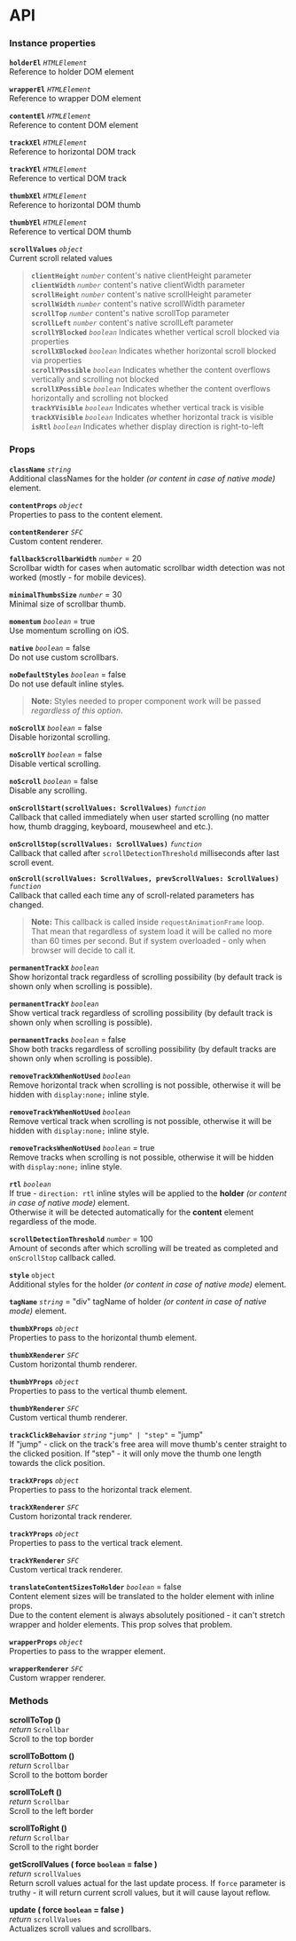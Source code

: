 # API

### Instance properties

**`holderEl`** _`HTMLElement`_  
Reference to holder DOM element

**`wrapperEl`** _`HTMLElement`_  
Reference to wrapper DOM element

**`contentEl`** _`HTMLElement`_  
Reference to content DOM element

**`trackXEl`** _`HTMLElement`_  
Reference to horizontal DOM track

**`trackYEl`** _`HTMLElement`_  
Reference to vertical DOM track

**`thumbXEl`** _`HTMLElement`_  
Reference to horizontal DOM thumb

**`thumbYEl`** _`HTMLElement`_  
Reference to vertical DOM thumb

**`scrollValues`** _`object`_  
Current scroll related values  
>**`clientHeight`** _`number`_ content's native clientHeight parameter  
>**`clientWidth`** _`number`_ content's native clientWidth parameter  
>**`scrollHeight`** _`number`_ content's native scrollHeight parameter  
>**`scrollWidth`** _`number`_ content's native scrollWidth parameter  
>**`scrollTop`** _`number`_ content's native scrollTop parameter  
>**`scrollLeft`** _`number`_ content's native scrollLeft parameter  
>**`scrollYBlocked`** _`boolean`_ Indicates whether vertical scroll blocked via properties  
>**`scrollXBlocked`** _`boolean`_ Indicates whether horizontal scroll blocked via properties  
>**`scrollYPossible`** _`boolean`_ Indicates whether the content overflows vertically and scrolling not blocked  
>**`scrollXPossible`** _`boolean`_ Indicates whether the content overflows horizontally and scrolling not blocked  
>**`trackYVisible`** _`boolean`_ Indicates whether vertical track is visible  
>**`trackXVisible`** _`boolean`_ Indicates whether horizontal track is visible  
>**`isRtl`** _`boolean`_ Indicates whether display direction is right-to-left  

### Props

**`className`** _`string`_  
Additional classNames for the holder _(or content in case of native mode)_ element.

**`contentProps`** _`object`_  
Properties to pass to the content element.

**`contentRenderer`** _`SFC`_  
Custom content renderer.

**`fallbackScrollbarWidth`** _`number`_ = 20  
Scrollbar width for cases when automatic scrollbar width detection was not worked (mostly - for mobile devices).

**`minimalThumbsSize`** _`number`_ = 30  
Minimal size of scrollbar thumb.

**`momentum`** _`boolean`_ = true  
Use momentum scrolling on iOS.

**`native`** _`boolean`_ = false  
Do not use custom scrollbars.

**`noDefaultStyles`** _`boolean`_ = false  
Do not use default inline styles.  
>**Note:** Styles needed to proper component work will be passed _regardless of this option_.

**`noScrollX`** _`boolean`_ = false  
Disable horizontal scrolling.

**`noScrollY`** _`boolean`_ = false  
Disable vertical scrolling.

**`noScroll`** _`boolean`_ = false  
Disable any scrolling.

**`onScrollStart(scrollValues: ScrollValues)`** _`function`_  
Callback that called immediately when user started scrolling (no matter how, thumb dragging, keyboard, mousewheel and etc.).

**`onScrollStop(scrollValues: ScrollValues)`** _`function`_  
Callback that called after `scrollDetectionThreshold` milliseconds after last scroll event.

**`onScroll(scrollValues: ScrollValues, prevScrollValues: ScrollValues)`** _`function`_  
Callback that called each time any of scroll-related parameters has changed.
>**Note:** This callback is called inside `requestAnimationFrame` loop.  
>That mean that regardless of system load it will be called no more than 60 times per second. But if system overloaded - only when browser will decide to call it.

**`permanentTrackX`** _`boolean`_  
Show horizontal track regardless of scrolling possibility (by default track is shown only when scrolling is possible).

**`permanentTrackY`** _`boolean`_  
Show vertical track regardless of scrolling possibility (by default track is shown only when scrolling is possible).

**`permanentTracks`** _`boolean`_ = false  
Show both tracks regardless of scrolling possibility (by default tracks are shown only when scrolling is possible).

**`removeTrackXWhenNotUsed`** _`boolean`_  
Remove horizontal track when scrolling is not possible, otherwise it will be hidden with `display:none;` inline style.

**`removeTrackYWhenNotUsed`** _`boolean`_  
Remove vertical track when scrolling is not possible, otherwise it will be hidden with `display:none;` inline style.

**`removeTracksWhenNotUsed`** _`boolean`_ = true  
Remove tracks when scrolling is not possible, otherwise it will be hidden with `display:none;` inline style.

**`rtl`** _`boolean`_  
If true - `direction: rtl` inline styles will be applied to the **holder** _(or content in case of native mode)_ element.  
Otherwise it will be detected automatically for the **content** element regardless of the mode.

**`scrollDetectionThreshold`** _`number`_ = 100  
Amount of seconds after which scrolling will be treated as completed and `onScrollStop` callback called.

**`style`** `object`  
Additional styles for the holder _(or content in case of native mode)_ element.

**`tagName`** _`string`_ = "div" 
tagName of holder _(or content in case of native mode)_ element.

**`thumbXProps`** _`object`_  
Properties to pass to the horizontal thumb element.

**`thumbXRenderer`** _`SFC`_  
Custom horizontal thumb renderer.

**`thumbYProps`** _`object`_  
Properties to pass to the vertical thumb element.

**`thumbYRenderer`** _`SFC`_  
Custom vertical thumb renderer.

**`trackClickBehavior`** _`string`_ `"jump" | "step"` = "jump"  
If "jump" - click on the track's free area will move thumb's center straight to the clicked position.
If "step" - it will only move the thumb one length towards the click position.

**`trackXProps`** _`object`_  
Properties to pass to the horizontal track element.

**`trackXRenderer`** _`SFC`_  
Custom horizontal track renderer.

**`trackYProps`** _`object`_  
Properties to pass to the vertical track element.

**`trackYRenderer`** _`SFC`_  
Custom vertical track renderer.

**`translateContentSizesToHolder`** _`boolean`_ = false  
Content element sizes will be translated to the holder element with inline props.  
Due to the content element is always absolutely positioned - it can't stretch wrapper and holder elements. This prop solves that problem.

**`wrapperProps`** _`object`_  
Properties to pass to the wrapper element.

**`wrapperRenderer`** _`SFC`_  
Custom wrapper renderer.


### Methods

**scrollToTop ()**  
_return_ `Scrollbar`  
Scroll to the top border

**scrollToBottom ()**  
_return_ `Scrollbar`  
Scroll to the bottom border

**scrollToLeft ()**  
_return_ `Scrollbar`  
Scroll to the left border

**scrollToRight ()**  
_return_ `Scrollbar`  
Scroll to the right border

**getScrollValues ( force `boolean` = false )**  
_return_ `scrollValues`  
Return scroll values actual for the last update process. If `force` parameter is truthy - it will return current scroll values, but it will cause layout reflow.

**update ( force `boolean` = false )**  
_return_ `scrollValues`  
Actualizes scroll values and scrollbars.

